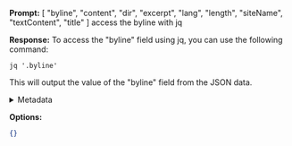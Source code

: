 **Prompt:**
[
  "byline",
  "content",
  "dir",
  "excerpt",
  "lang",
  "length",
  "siteName",
  "textContent",
  "title"
]
 access the byline with jq

**Response:**
To access the "byline" field using jq, you can use the following command:

```
jq '.byline'
```

This will output the value of the "byline" field from the JSON data.

<details><summary>Metadata</summary>

- Duration: 2938 ms
- Datetime: 2023-08-24T12:27:10.458383
- Model: gpt-3.5-turbo-0613

</details>

**Options:**
```json
{}
```

